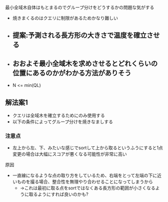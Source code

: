 最小全域木自体はもとまるのでグループ分けをどうするかの問題な気がする

- 焼きまくるのはクエリに制限があるためかなり難しい
- 提案:予測される長方形の大きさで温度を確立させる
  - 
- おおよそ最小全域木を求めさせるとどれくらいの位置にあるのかがわかる方法がありそう
  - 

- N <= min(QL)

## 解法案1

- クエリは全域木を確立するためにのみ使用する
- 以下の条件によってグループ分けを焼きなましする

### 注意点

- 左上から左、下、みたいな感じでsortして上から取るというふうにすると1点変更の場合は大幅にスコアが悪くなる可能性が非常に高い

原因

- 一直線になるような点の取り方をしているため、右端をとって左端の下に近いものを撮る場合、整合性を無理やり合わせることになってしまうから
  - →これは最初に取る点をsortではなくある長方形の範囲が小さくなるように取るようにすれば良いのかも?


